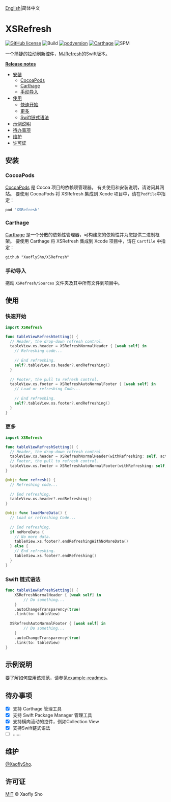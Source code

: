 [English](../README.md)|简体中文

# XSRefresh

[![GitHub license](https://img.shields.io/badge/license-MIT-lightgrey.svg?style=flat)](./LICENSE) ![Build](https://app.travis-ci.com/XaoflySho/XSRefresh.svg?branch=master) [![podversion](https://img.shields.io/cocoapods/v/XSRefresh.svg?style=flat)](https://cocoapods.org/pods/XSRefresh) [![Carthage](https://img.shields.io/badge/Carthage-compatible-4BC51D?style=flat)](https://github.com/Carthage/Carthage) ![SPM](https://img.shields.io/badge/SPM-Support-4BC51D?style=flat)

一个简捷的拉动刷新控件，[MJRefresh](https://github.com/CoderMJLee/MJRefresh)的Swift版本。

**[Release notes](../RELEASE/RELEASE.zh_CN.md)**

- [安装](#安装)
  - [CocoaPods](#cocoapods)
  - [Carthage](#carthage)
  - [手动导入](#手动导入)
- [使用](#使用)
  - [快速开始](#快速开始)
  - [更多](#更多)
  - [Swift链式语法](#Swift-链式语法)
- [示例说明](#示例说明)
- [待办事项](#待办事项)
- [维护](#维护)
- [许可证](#许可证)

## 安装

### CocoaPods

[CocoaPods](https://cocoapods.org/) 是 Cocoa 项目的依赖项管理器。 有关使用和安装说明，请访问其网站。 要使用 CocoaPods 将 XSRefresh 集成到 Xcode 项目中，请在`Podfile`中指定：

```ruby
pod 'XSRefresh'
```

### Carthage

[Carthage](https://github.com/Carthage/Carthage) 是一个分散的依赖性管理器，可构建您的依赖性并为您提供二进制框架。 要使用 Carthage 将 XSRefresh 集成到 Xcode 项目中，请在 `Cartfile` 中指定：

```
github "XaoflySho/XSRefresh"
```

### 手动导入

拖动 `XSRefresh/Sources` 文件夹及其中所有文件到项目中。

## 使用

### 快速开始

```swift
import XSRefresh

func tableViewRefreshSetting() {
  // Header, the drop-down refresh control.
  tableView.xs.header = XSRefreshNormalHeader { [weak self] in
    // Refreshing code...
	  
    // End refreshing.
    self?.tableView.xs.header?.endRefreshing()
  }
	
  // Footer, the pull to refresh control.
  tableView.xs.footer = XSRefreshAutoNormalFooter { [weak self] in
    // Load or refreshing Code...
    
    // End refreshing.
    self?.tableView.xs.footer?.endRefreshing()
  }
}
```

### 更多

```swift
import XSRefresh

func tableViewRefreshSetting() {
  // Header, the drop-down refresh control.
  tableView.xs.header = XSRefreshNormalHeader(withRefreshing: self, action: #selector(refresh))
  // Footer, the pull to refresh control.
  tableView.xs.footer = XSRefreshAutoNormalFooter(withRefreshing: self, action: #selector(loadMoreData))
}

@objc func refresh() {
  // Refreshing code...
  
  // End refreshing.
  tableView.xs.header?.endRefreshing()
}

@objc func loadMoreData() {
  // Load or refreshing Code...
  
  // End refreshing.
  if noMoreData {
    // No more data.
    tableView.xs.footer?.endRefreshingWithNoMoreData()
  } else {
    // End refreshing.
    tableView.xs.footer?.endRefreshing()
  }
}
```

### Swift 链式语法

```swift
func tableViewRefreshSetting() {
	XSRefreshNormalHeader { [weak self] in
		// Do something...
	}
	.autoChangeTransparency(true)
	.link(to: tableView)
  
  XSRefreshAutoNormalFooter { [weak self] in
		// Do something...
	}
	.autoChangeTransparency(true)
	.link(to: tableView)
}
```

## 示例说明

要了解如何应用该规范，请参见[example-readmes](EXAMPLE-README.zh_CN.md)。

## 待办事项

- [x] 支持 Carthage 管理工具
- [x] 支持 Swift Package Manager 管理工具
- [x] 支持横向滚动的控件，例如Collection View
- [x] 支持Swift链式语法
- [ ] ......

## 维护

[@XaoflySho](https://github.com/XaoflySho).

## 许可证

[MIT](../LICENSE) © Xaofly Sho

